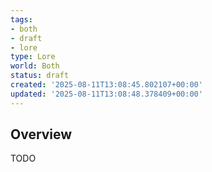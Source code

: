 ```yaml
---
tags:
- both
- draft
- lore
type: Lore
world: Both
status: draft
created: '2025-08-11T13:08:45.802107+00:00'
updated: '2025-08-11T13:08:48.378409+00:00'
---
```



## Overview

TODO
